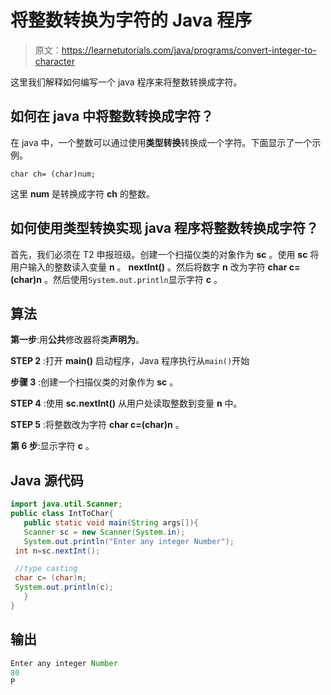 # 将整数转换为字符的 Java 程序

> 原文：<https://learnetutorials.com/java/programs/convert-integer-to-character>

这里我们解释如何编写一个 java 程序来将整数转换成字符。

## 如何在 java 中将整数转换成字符？

在 java 中，一个整数可以通过使用**类型转换**转换成一个字符。下面显示了一个示例。

`char ch= (char)num;`

这里 **num** 是转换成字符 **ch** 的整数。

## 如何使用类型转换实现 java 程序将整数转换成字符？

首先，我们必须在 T2 申报班级。创建一个扫描仪类的对象作为 **sc** 。使用 **sc** 将用户输入的整数读入变量 **n** 。 **nextInt()** 。然后将数字 **n** 改为字符 **char c=(char)n** 。然后使用`System.out.println`显示字符 **c** 。

## 算法

**第一步**:用**公共**修改器将类**声明为**。

**STEP 2** :打开 **main()** 启动程序，Java 程序执行从`main()`开始

**步骤 3** :创建一个扫描仪类的对象作为 **sc** 。

**STEP 4** :使用 **sc.nextInt()** 从用户处读取整数到变量 **n** 中。

**STEP 5** :将整数改为字符 **char c=(char)n** 。

**第 6 步**:显示字符 **c** 。

## Java 源代码

```java
import java.util.Scanner;
public class IntToChar{  
   public static void main(String args[]){  
   Scanner sc = new Scanner(System.in);
   System.out.println("Enter any integer Number");
 int n=sc.nextInt(); 

 //type casting
 char c= (char)n;  
 System.out.println(c);  
   }
}

```

## 输出

```java
Enter any integer Number
80
P
```